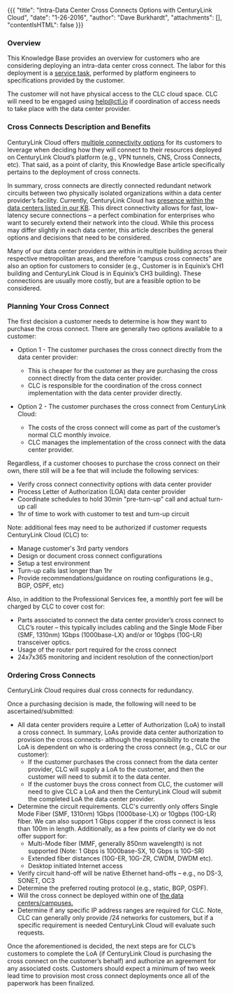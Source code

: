 {{{
  "title": "Intra-Data Center Cross Connects Options with CenturyLink Cloud",
  "date": "1-26-2016",
  "author": "Dave Burkhardt",
  "attachments": [],
  "contentIsHTML": false
}}}

### Overview
This Knowledge Base provides an overview for customers who are considering deploying an intra-data center cross connect. The labor for this deployment is a [service task](//www.ctl.io/service-tasks/), performed by platform engineers to specifications provided by the customer.

The customer will not have physical access to the CLC cloud space. CLC will need to be engaged using help@ctl.io if coordination of access needs to take place with the data center provider.

### Cross Connects Description and Benefits
CenturyLink Cloud offers [multiple connectivity options](../Network/network-access-options-for-connecting-to-centurylink-clouds-platform.md) for its customers to leverage when deciding how they will connect to their resources deployed on CenturyLink Cloud’s platform (e.g., VPN tunnels, CNS, Cross Connects, etc). That said, as a point of clarity, this Knowledge Base article specifically pertains to the deployment of cross connects.

In summary, cross connects are directly connected redundant network circuits between two physically isolated organizations within a data center provider’s facility. Currently, CenturyLink Cloud has [presence within the data centers listed in our KB](../General/CenturyLinkCloud/centurylink-cloud-data-center-locations.md). This direct connectivity allows for fast, low-latency secure connections – a perfect combination for enterprises who want to securely extend their network into the cloud. While this process may differ slightly in each data center, this article describes the general options and decisions that need to be considered.

Many of our data center providers are within in multiple building across their respective metropolitan areas, and therefore “campus cross connects” are also an option for customers to consider (e.g., Customer is in Equinix’s CH1 building and CenturyLink Cloud is in Equinix’s CH3 building). These connections are usually more costly, but are a feasible option to be considered.

### Planning Your Cross Connect
The first decision a customer needs to determine is how they want to purchase the cross connect. There are generally two options available to a customer:
  * Option 1 - The customer purchases the cross connect directly from the data center provider:
    * This is cheaper for the customer as they are purchasing the cross connect directly from the data center provider.
    * CLC is responsible for the coordination of the cross connect implementation with the data center provider directly.

  * Option 2 - The customer purchases the cross connect from CenturyLink Cloud:
    * The costs of the cross connect will come as part of the customer’s normal CLC monthly invoice.
    * CLC manages the implementation of the cross connect with the data center provider.

Regardless, if a customer chooses to purchase the cross connect on their own, there still will be a fee that will include the following services:
  * Verify cross connect connectivity options with data center provider
  * Process Letter of Authorization (LOA) data center provider
  * Coordinate schedules to hold 30min "pre-turn-up" call and actual turn-up call
  * 1hr of time to work with customer to test and turn-up circuit

Note: additional fees may need to be authorized if customer requests CenturyLink Cloud (CLC) to:
  * Manage customer's 3rd party vendors
  * Design or document cross connect configurations
  * Setup a test environment
  * Turn-up calls last longer than 1hr
  * Provide recommendations/guidance on routing configurations (e.g., BGP, OSPF, etc)

Also, in addition to the Professional Services fee, a monthly port fee will be charged by CLC to cover cost for:
  * Parts associated to connect the data center provider’s cross connect to CLC’s router – this typically includes cabling and the Single Mode Fiber (SMF, 1310nm) 1Gbps (1000base-LX) and/or or 10gbps (10G-LR) transceiver optics.
  * Usage of the router port required for the cross connect
  * 24x7x365 monitoring and incident resolution of the connection/port

### Ordering Cross Connects
CenturyLink Cloud requires dual cross connects for redundancy.

Once a purchasing decision is made, the following will need to be ascertained/submitted:
  * All data center providers require a Letter of Authorization (LoA) to install a cross connect. In summary, LoAs provide data center authorization to provision the cross connects- although the responsibility to create the LoA is dependent on who is ordering the cross connect (e.g., CLC or our customer):
    * If the customer purchases the cross connect from the data center provider, CLC will supply a LoA to the customer, and then the customer will need to submit it to the data center.
    * If the customer buys the cross connect from CLC, the customer will need to give CLC a LoA and then the CenturyLink Cloud will submit the completed
  LoA the data center provider.
  * Determine the circuit requirements. CLC's currently only offers Single Mode Fiber (SMF, 1310nm) 1Gbps (1000base-LX) or 10gbps (10G-LR) fiber. We can also support 1 Gbps copper if the cross connect is less than 100m in length. Additionally, as a few points of clarity we do not offer support for:
    * Multi-Mode fiber (MMF, generally 850nm wavelength) is not supported (Note: 1 Gbps is 1000base-SX, 10 Gbps is 10G-SR)
    * Extended fiber distances (10G-ER, 10G-ZR, CWDM, DWDM etc).
    * Desktop initiated Internet access
  * Verify circuit hand-off will be native Ethernet hand-offs – e.g., no DS-3, SONET, OC3
  * Determine the preferred routing protocol (e.g., static, BGP, OSPF).
  * Will the cross connect be deployed within one of [the data centers/campuses.](../General/CenturyLinkCloud/centurylink-cloud-data-center-locations.md)
  * Determine if any specific IP address ranges are required for CLC. Note, CLC can generally only provide /24 networks for customers, but if a specific requirement is needed CenturyLink Cloud will evaluate such requests.

Once the aforementioned is decided, the next steps are for CLC’s customers to complete the LoA (if CenturyLink Cloud is purchasing the cross connect on the customer’s behalf) and authorize an agreement for any associated costs. Customers should expect a minimum of two week lead time to provision most cross connect deployments once all of the paperwork has been finalized.
